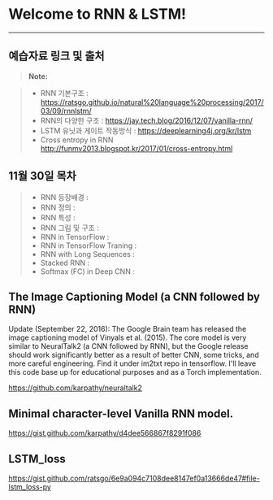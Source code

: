 ﻿﻿Welcome to RNN & LSTM!
===================

----------


예습자료 링크 및 출처
-------------

> <i class="icon-file"></i> **Note:**

> - RNN 기본구조 : 
https://ratsgo.github.io/natural%20language%20processing/2017/03/09/rnnlstm/
> - RNN의 다양한 구조 :
https://jay.tech.blog/2016/12/07/vanilla-rnn/
> - LSTM 유닛과 게이트 작동방식 : 
> https://deeplearning4j.org/kr/lstm
> - Cross entropy in RNN
> http://funmv2013.blogspot.kr/2017/01/cross-entropy.html

11월 30일 목차
-------------
> - RNN 등장배경 :
> - RNN 정의 :
> - RNN 특성 : 
> - RNN 그림 및 구조 :
> - RNN in TensorFlow : 
> - RNN in TensorFlow Traning : 
> - RNN with Long Sequences :
> - Stacked RNN :
> - Softmax (FC) in Deep CNN : 





The Image Captioning Model (a CNN followed by RNN)
 -------------
 Update (September 22, 2016): The Google Brain team has released the image captioning model of Vinyals et al. (2015). The core model is very similar to NeuralTalk2 (a CNN followed by RNN), but the Google release should work significantly better as a result of better CNN, some tricks, and more careful engineering. Find it under im2txt repo in tensorflow. I'll leave this code base up for educational purposes and as a Torch implementation.
 
 https://github.com/karpathy/neuraltalk2


Minimal character-level Vanilla RNN model. 
 ------------
https://gist.github.com/karpathy/d4dee566867f8291f086


LSTM_loss  
 ------------
https://gist.github.com/ratsgo/6e9a094c7108dee8147ef0a13666de47#file-lstm_loss-py
